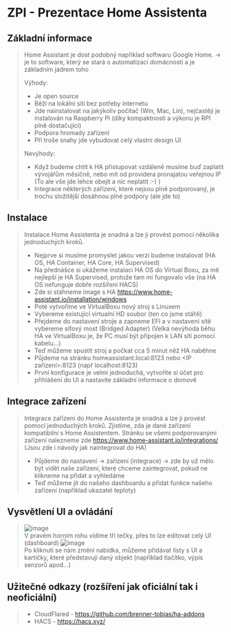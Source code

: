 # ZPI - Prezentace Home Assistenta

## Základní informace
> Home Assistant je dost podobný například softwaru Google Home.
> -> je to software, který se stará o automatizaci domácnosti a je základním jádrem toho
>
> Výhody: 
>  - Je open source
>  - Běží na lokální síti bez potřeby internetu
>  - Jde nainstalovat na jakýkoliv počítač (Win, Mac, Lin), nejčastěji je instalován na Raspberry Pi (díky kompaktnosti a výkonu je RPI plně dostačující)
>  - Podpora hromady zařízení
>  - Při troše snahy jde vybudovat celý vlastní design UI
>
> Nevýhody:
>  - Když budeme chtít k HA přistupovat vzdáleně musíme buď zaplatit vývojářům měsíčně, nebo mít od providera pronajatou veřejnou IP
>    (To ale vše jde lehce obejít a nic neplatit :-) )
>  - Integrace některých zařízení, které nejsou plně podporovaný, je trochu složitější dosáhnou plné podpory (ale jde to)


## Instalace
> Instalace Home Assistenta je snadná a lze ji provést pomocí několika jednoduchých kroků. 
>  - Nejprve si musíme promyslet jakou verzi budeme instalovat (HA OS, HA Container, HA Core, HA Supervised)
>  - Na přednášce si ukážeme instalaci HA OS do Virtual Boxu, za mě nejlepší je HA Supervised, protože tam mi fungovalo vše (na HA OS nefunguje dobře rozšíření HACS)
>  - Zde si stáhneme image s HA https://www.home-assistant.io/installation/windows
>  - Poté vytvoříme ve VirtualBoxu nový stroj s Linuxem
>  - Vybereme existující virtualní HD soubor (ten co jsme stáhli)
>  - Přejdeme do nastavení stroje a zapneme EFI a v nastavení sítě vybereme síťový most (Bridged Adapter)
>   (Velká nevýhoda běhu HA ve VirtualBoxu je, že PC musí být připojen k LAN síti pomocí kabelu...)
>  - Teď můžeme spustit stroj a počkat cca 5 minut něž HA naběhne
>  - Půjdeme na stránku homeassistant.local:8123 nebo <IP zařízení>:8123 (např localhost:8123)
>  - První konfigurace je velmi jednoduchá, vytvoříte si účet pro přihlášení do UI a nastavíte základní informace o domově


## Integrace zařízení
> Integrace zařízení do Home Assistenta je snadná a lze ji provést pomocí jednoduchých kroků.
> Zjistíme, zda je dané zařízení kompatibilní s Home Assistentem. 
> Stránku se všemi podporovanými zařízení nalezneme zde https://www.home-assistant.io/integrations/
> (Jsou zde i návody jak naintegrovat do HA)
> 
> - Půjdeme do nastavení -> zařízení (integrace) -> zde by už mělo být vidět naše zařízení, které chceme zaintegrovat, pokud ne klikneme na přidat a vyhledáme
> - Teď můžeme jít do našeho dashboardu a přidat funkce našeho zařízení (například ukazatel teploty)

## Vysvětlení UI a ovládání
> ![image](https://user-images.githubusercontent.com/23415613/207909057-0919f755-4f5a-4b88-a052-46898f70ad7c.png)<br>
> V pravém horním rohu vidíme tři tečky, přes to lze editovat celý UI (dashboard)
> ![image](https://user-images.githubusercontent.com/23415613/207909688-0153c707-dade-41e6-b352-c33b64ab9845.png)<br>
> Po kliknutí se nám změní nabídka, můžeme přidávat listy s UI a kartičky, které představují daný objekt (například tlačítko, výpis senzorů apod...)

## Užitečné odkazy (rozšíření jak oficiální tak i neoficiální)
> - CloudFlared - https://github.com/brenner-tobias/ha-addons
> - HACS - https://hacs.xyz/
